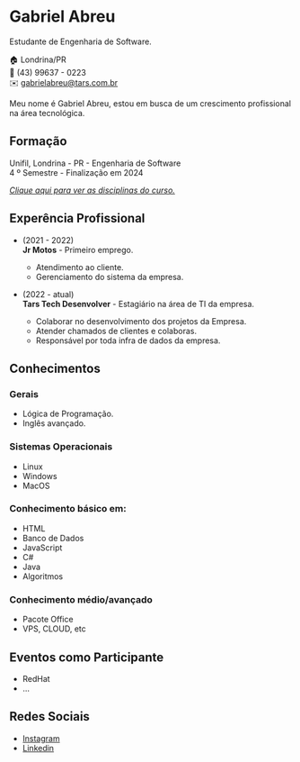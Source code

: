 # Gabriel Abreu
Estudante de Engenharia de Software.

:house:    Londrina/PR <br>
:iphone:   (43) 99637 - 0223 <br>
:envelope:  gabrielabreu@tars.com.br

Meu nome é Gabriel Abreu, estou em busca de um crescimento profissional na área tecnológica.

## Formação
Unifil, Londrina - PR - Engenharia de Software <br>
4 º Semestre - Finalização em 2024

[_Clique aqui para ver as disciplinas do curso._](DISCIPLINAS.md#tecnólogo-em-análise-e-desenvolvimento-de-sistemas)

## Experência Profissional
* (2021 -  2022) <br>
**Jr Motos** -
Primeiro emprego.
  * Atendimento ao cliente.
  * Gerenciamento do sistema da empresa.


* (2022 -  atual) <br>
**Tars Tech Desenvolver** -
Estagiário na área de TI da empresa.
  * Colaborar no desenvolvimento dos projetos da Empresa.
  * Atender chamados de clientes e colaboras.
  * Responsável por toda infra de dados da empresa.


## Conhecimentos

### Gerais
* Lógica de Programação.
* Inglês avançado.

### Sistemas Operacionais
* Linux
* Windows
* MacOS

### Conhecimento básico em:
* HTML
* Banco de Dados
* JavaScript
* C#
* Java
* Algoritmos

### Conhecimento médio/avançado
* Pacote Office
* VPS, CLOUD, etc


## Eventos como Participante
* RedHat
* ...


## Redes Sociais
*  [Instagram](https://www.instagram/gabr.abreu)
*  [Linkedin](https://www.linkedin.com/in/gabriel-abreu-69a435218/)


<br><br>


